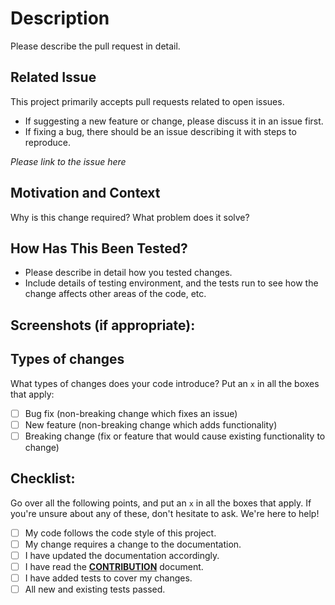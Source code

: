 # Description

Please describe the pull request in detail.

## Related Issue

This project primarily accepts pull requests related to open issues.

* If suggesting a new feature or change, please discuss it in an issue first.
* If fixing a bug, there should be an issue describing it with steps to reproduce.

_Please link to the issue here_

## Motivation and Context

Why is this change required? What problem does it solve?

## How Has This Been Tested?

* Please describe in detail how you tested  changes.
* Include details of testing environment, and the tests run to see how the change affects other areas of the code, etc.

## Screenshots (if appropriate):

## Types of changes

What types of changes does your code introduce? Put an `x` in all the boxes that apply:
- [ ] Bug fix (non-breaking change which fixes an issue)
- [ ] New feature (non-breaking change which adds functionality)
- [ ] Breaking change (fix or feature that would cause existing functionality to change)

## Checklist:

Go over all the following points, and put an `x` in all the boxes that apply. If you're unsure about any of these, don't hesitate to ask. We're here to help!
- [ ] My code follows the code style of this project.
- [ ] My change requires a change to the documentation.
- [ ] I have updated the documentation accordingly.
- [ ] I have read the **[CONTRIBUTION](/README.md#contributing)** document.
- [ ] I have added tests to cover my changes.
- [ ] All new and existing tests passed.
